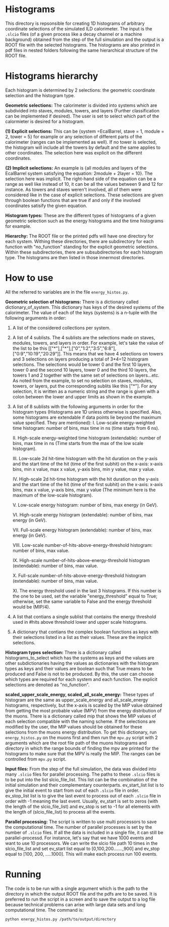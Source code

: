 Histograms
===========
This directory is repsonsible for creating 1D histograms of arbitrary coordinate selections of the simulated ILD calorimeter. The input is the ```.slcio``` files (of a given process like a decay channel or a machine background) obtained from the step of the full simulation and the output is a ROOT file with the selected histograms. The histograms are also printed in pdf files in nested folders following the same hierarchical structure of the ROOT file. 

Histograms hierarchy
============
Each histogram is determined by 2 selections: the geometric coordinate selection and the histogram type. 

__Geometric selections:__ The calorimeter is divided into systems which are subdivided into staves, modules, towers, and layers (Further classification can be implemented if desired). The user is set to select which part of the calormieter is desired for a histogram. 

__(1) Explicit selections:__ This can be {system =EcalBarrel, stave = 1, module = 2, tower = 5} for example or any selection of different parts of the calorimeter (ranges can be implemented as well). If no tower is selected, the histogram will include all the towers by default and the same applies to other coordinates. The selection here was explicit on the different coordinates.

__(2) Implicit selections:__ An example is {all modules and layers of the EcalBarrel system satisfying the equation: 2module + 2layer = 10}. The selection here was implicit. The right-hand side of the equation can be a range as well like instead of 10, it can be all the values between 9 and 12 for instance. As towers and staves weren't involved, all of them were considered like in the case of explicit selections. 
These selections are given through boolean functions that are true if and only if the involved coordinates satisify the given equation. 

__Histogram types:__ These are the different types of histograms of a given geometric selection such as the energy histograms and the time histograms for example.  

__Hierarchy:__ The ROOT file or the printed pdfs will have one directory for each system. Withing these directories, there are subdirectory for each function with "no_function" standing for the explicit geometric selections. Within these subdirectories, there are subsubdirectories for each histogram type. The histograms are then listed in those innermost directories.


How to use
===========
All the referred to variables are in the file ```energy_histos.py```. 

__Geometric selection of histograms:__ There is a dictionary called dictionary_of_system. This dictionary has keys of the desired systems of the calorimeter. The value of each of the keys (systems) is a n-tuple with the following arguments in order:

1. A list of the considered collections per system.
2. A list of 4 sublists. The 4 sublists are the selections made on staves, modules, towers, and layers in order. For example, let's take the value of the list to be this [["\*"],["\*"],["0","1:2","3:5","6:8"],["0:9","10:19","20:29"]]. This means that we have 4 selections on towers and 3 selections on layers producing a total of 3\*4=12 histogram selections.
The selections would be tower 0 and the first 10 layers, tower 0 and the second 10 layers, tower 0 and the third 10 layers, the towers 1 and 2 together with the same set of selections on layers...etc. As noted from the example, to set no selection on staves, modules, towers, or layers, put the corresponding sublits like this ["\*"]. For any selection, it is written as a numeric string and the range is given with a colon between the lower and upper limits as shown in the example.
3.  A list of 8 sublists with the following arguments in order for the histogram types (Histograms are 1D unless otherwise is specified. Also, some histograms are extendable if data points lie beyond the maximum value specified. They are mentioned):
    I. Low-scale energy-weighted time histogram: number of bins, max time in ns (time starts from 6 ns).
    
    II. High-scale energy-weighted time histogram (extendable): number of bins, max time in ns (Time starts from the max of the low scale histogram).
    
    III. Low-scale 2d hit-time histogram with the hit duration on the y-axis and the start time of the hit (time of the first subhit) on the x-axis: x-axis bins, min x value, max x value, y-axis bins, min y value, max y value.

    IV. High-scale 2d hit-time histogram with the hit duration on the y-axis and the start time of the hit (time of the first subhit) on the x-axis: x-axis bins,  max x value, y-axis bins, max y value (The minimum here is the maximum of the low-scale histogram).

    V. Low-scale energy histogram: number of bins, max energy (in GeV).

    VI. High-scale energy histogram (extendable): number of bins, max energy (in GeV).

    VII. Full-scale energy histogram (extendable): number of bins, max energy (in GeV).

    VIII. Low-scale number-of-hits-above-energy-threshold histogram: number of bins, max value.

    IX. High-scale number-of-hits-above-energy-threshold histogram (extendable): number of bins, max value.

    X. Full-scale number-of-hits-above-energy-threshold histogram (extendable): number of bins, max value.

    XI. The energy threshold used in the last 3 histograms. If this number is the one to be used, set the variable "energy_threshold" equal to True; otherwise, set the same variable to False and the energy threshold would be (MIP/4).
    
5. A list that contians a single sublist that contains the energy threshold used in #hits above threshold lower and upper scale histograms.
6. A dictionary that contians the complex boolean functions as keys with their selections listed in a list as their values.  These are the implicit selections. 

__Histogram types selection:__ There is a dictionary called histograms_to_select which has the systems as keys and the values are other subdictionaries having the values as dictionaries with the histogram types as keys and their values are boolean such that True means to be produced and False is not to be produced. By this, the user can choose which types are required for each system and each function. The explicit selections are denoted as "no_function".

__scaled_upper_scale_energy, scaled_all_scale_energy:__ These types of histogram are the same as upper_scale_energy and all_scale_energy histograms, respectively, but the x-axis is scaled by the MIP value obtained from getting the most probable value (MPV) from the energy distribution of the muons. There is a dictionary called mip that shows the MIP values of each selection compatible with the naming scheme. If the selections are modified by the user, the MIP values should be obtained for these selections from the muons energy distribution. To get this dictionary, run ```energy_histos.py``` on the muons first and then run the ```mpv.py``` script with 2 arguments which are the root file path of the muons histograms and directory in which the range bounds of finding the mpv are printed for the histograms to make sure that the MPV is really the MIP. The ranges can be controlled from ```mpv.py``` script.

__Input files:__ From the step of the full simulation, the data was divided into many ```.slcio``` files for parallel processing. The paths to these ```.slcio``` files is to be put into the list slcio_file_list. This list can be the combination of the initial simulation and their complementary counterparts. 
ev_start_list list is to give the initial event to start from out of each ```.slcio``` file in order. ev_stop_list list is to give the last event to process out of each ```.slcio``` file in order with -1 meaning the last event. Usually, ev_start is set to zeros (with the length of the slcio_file_list) and ev_stop is set to -1 for all elements with the length of (slcio_file_list) to process all the events.

__Parallel processing:__ The script is written to use multi processors to save the computational time. The number of parallel processes is set by the number of ```.slcio``` files. If all the data is included in a single file, it can still be parallel-processd. For instance, let's say that we have 1000 events and want to use 10 processors. We can write the slcio file path 10 times in the slcio_file_list and set ev_start list equal to [0,100,200.......,900] and ev_stop equal to [100, 200, .....1000]. This will make each process run 100 events. 

Running
==========
The code is to be run with a single argument which is the path to the directory in which the output ROOT file and the pdfs are to be saved. It is preferred to run the script in a screen and to save the output to a log file because technical problems can arise with large data sets and long computational time. The command is:
```
python energy_histos.py /path/to/output/directory
```
